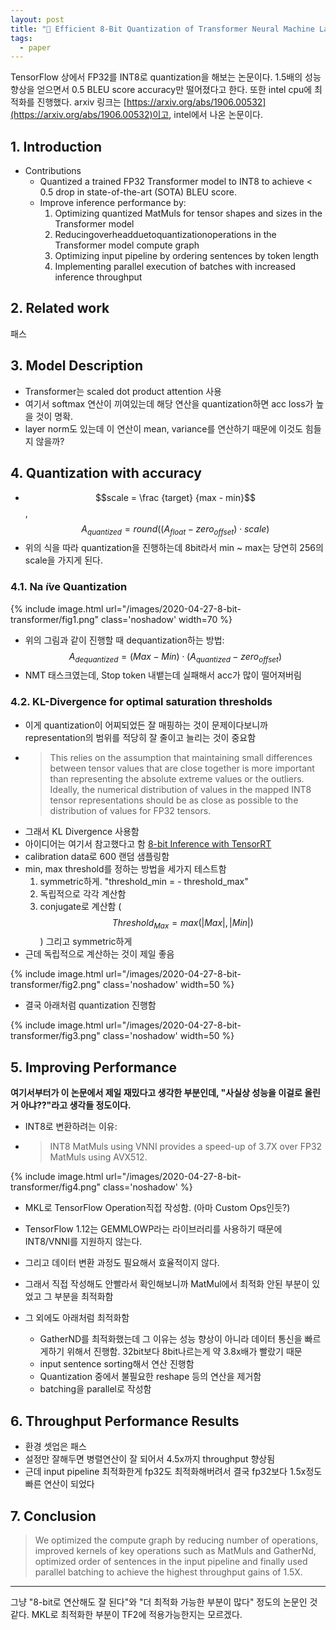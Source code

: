 ```yaml
---
layout: post
title: "📃 Efficient 8-Bit Quantization of Transformer Neural Machine Language Translation Model 리뷰"
tags:
  - paper
---
```


TensorFlow 상에서 FP32를 INT8로 quantization을 해보는 논문이다. 1.5배의 성능 향상을 얻으면서 0.5 BLEU score accuracy만 떨어졌다고 한다. 또한 intel cpu에 최적화를 진행했다. arxiv 링크는 [https://arxiv.org/abs/1906.00532](https://arxiv.org/abs/1906.00532)이고, intel에서 나온 논문이다.

## 1. Introduction

* Contributions
  * Quantized a trained FP32 Transformer model to INT8 to achieve < 0.5 drop in state-of-the-art (SOTA) BLEU score.
  * Improve inference performance by:
    1. Optimizing quantized MatMuls for tensor shapes and sizes in the Transformer model
    1. Reducingoverheadduetoquantizationoperations in the Transformer model compute graph
    1. Optimizing input pipeline by ordering sentences by token length
    1. Implementing parallel execution of batches with increased inference throughput

## 2. Related work

패스

## 3. Model Description

* Transformer는 scaled dot product attention 사용
* 여기서 softmax 연산이 끼여있는데 해당 연산을 quantization하면 acc loss가 높을 것이 명확.
* layer norm도 있는데 이 연산이 mean, variance를 연산하기 때문에 이것도 힘들지 않을까?

## 4. Quantization with accuracy

* $$scale = \frac {target} {max - min}$$, $$A_{quantized} = round((A_{float} - zero_{offset}) \cdot scale)$$
* 위의 식을 따라 quantization을 진행하는데 8bit라서 min ~ max는 당연히 256의 scale을 가지게 된다.

### 4.1. Na ̈ıve Quantization

{% include image.html url="/images/2020-04-27-8-bit-transformer/fig1.png" class='noshadow' width=70 %}

* 위의 그림과 같이 진행할 때 dequantization하는 방법: $$A_{dequantized} = (Max - Min) \cdot (A_{quantized} - zero_{offset})$$
* NMT 태스크였는데, Stop token 내뱉는데 실패해서 acc가 많이 떨어져버림

### 4.2. KL-Divergence for optimal saturation thresholds

* 이게 quantization이 어찌되었든 잘 매핑하는 것이 문제이다보니까 representation의 범위를 적당히 잘 줄이고 늘리는 것이 중요함
* > This relies on the assumption that maintaining small differences between tensor values that are close together is more important than representing the absolute extreme values or the outliers. Ideally, the numerical distribution of values in the mapped INT8 tensor representations should be as close as possible to the distribution of values for FP32 tensors.
* 그래서 KL Divergence 사용함
* 아이디어는 여기서 참고했다고 함 [8-bit Inference with TensorRT](http://on-demand.gputechconf.com/gtc/2017/presentation/s7310-8-bit-inference-with-tensorrt.pdf)
* calibration data로 600 랜덤 샘플링함
* min, max threshold를 정하는 방법을 세가지 테스트함
  1. symmetric하게. "threshold_min = - threshold_max"
  2. 독립적으로 각각 계산함
  3. conjugate로 계산함 ($$Threshold_{Max} = max(\vert Max \vert, \vert Min \vert)$$) 그리고 symmetric하게
* 근데 독립적으로 계산하는 것이 제일 좋음

{% include image.html url="/images/2020-04-27-8-bit-transformer/fig2.png" class='noshadow' width=50 %}

* 결국 아래처럼 quantization 진행함

{% include image.html url="/images/2020-04-27-8-bit-transformer/fig3.png" class='noshadow' width=50 %}

## 5. Improving Performance

**여기서부터가 이 논문에서 제일 재밌다고 생각한 부분인데, "사실상 성능을 이걸로 올린거 아냐??"라고 생각들 정도이다.**

* INT8로 변환하려는 이유:
* > INT8 MatMuls using VNNI provides a speed-up of 3.7X over FP32 MatMuls using AVX512.

{% include image.html url="/images/2020-04-27-8-bit-transformer/fig4.png" class='noshadow' %}

* MKL로 TensorFlow Operation직접 작성함. (아마 Custom Ops인듯?)
* TensorFlow 1.12는 GEMMLOWP라는 라이브러리를 사용하기 때문에 INT8/VNNI를 지원하지 않는다.
* 그리고 데이터 변환 과정도 필요해서 효율적이지 않다.
* 그래서 직접 작성해도 안빨라서 확인해보니까 MatMul에서 최적화 안된 부분이 있었고 그 부분을 최적화함

* 그 외에도 아래처럼 최적화함
  * GatherND를 최적화했는데 그 이유는 성능 향상이 아니라 데이터 통신을 빠르게하기 위해서 진행함. 32bit보다 8bit나르는게 약 3.8x배가 빨랐기 때문
  * input sentence sorting해서 연산 진행함
  * Quantization 중에서 불필요한 reshape 등의 연산을 제거함
  * batching을 parallel로 작성함

## 6. Throughput Performance Results

* 환경 셋업은 패스
* 설정만 잘해두면 병렬연산이 잘 되어서 4.5x까지 throughput 향상됨
* 근데 input pipeline 최적화한게 fp32도 최적화해버려서 결국 fp32보다 1.5x정도 빠른 연산이 되었다

## 7. Conclusion

> We optimized the compute graph by reducing number of operations, improved kernels of key operations such as MatMuls and GatherNd, optimized order of sentences in the input pipeline and finally used parallel batching to achieve the highest throughput gains of 1.5X.

---

그냥 "8-bit로 연산해도 잘 된다"와 "더 최적화 가능한 부분이 많다" 정도의 논문인 것 같다. MKL로 최적화한 부분이 TF2에 적용가능한지는 모르겠다.

